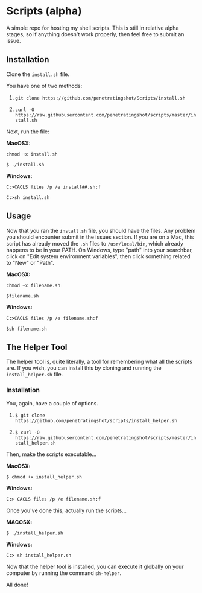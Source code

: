 # Scripts (alpha)
A simple repo for hosting my shell scripts. This is still in relative alpha stages, so if anything doesn't work properly, then feel free to submit an issue.

## Installation
Clone the `install.sh` file.

You have one of two methods:

1. `git clone https://github.com/penetratingshot/Scripts/install.sh`

2. `curl -O https://raw.githubusercontent.com/penetratingshot/scripts/master/install.sh`

Next, run the file:

**MacOSX:**

`chmod +x install.sh`

`$ ./install.sh`

**Windows:**

`C:>CACLS files /p /e install##.sh:f`

`C:>sh install.sh`

## Usage

Now that you ran the `install.sh` file, you should have the files. Any problem you should encounter submit in the issues section. If you are on a Mac, this script has already moved the `.sh` files to `/usr/local/bin`, which already happens to be in your PATH. On Windows, type "path" into your searchbar, click on "Edit system environment variables", then click something related to "New" or "Path".

**MacOSX:**

`chmod +x filename.sh`

`$filename.sh`

**Windows:**

`C:>CACLS files /p /e filename.sh:f`

`$sh filename.sh`

## The Helper Tool

The helper tool is, quite literally, a tool for remembering what all the scripts are. If you wish, you can install this by cloning and running the `install_helper.sh` file.

### Installation

You, again, have a couple of options.

1. `$ git clone https://github.com/penetratingshot/scripts/install_helper.sh`

2. `$ curl -O https://raw.githubusercontent.com/penetratingshot/scripts/master/install_helper.sh`

Then, make the scripts executable...

**MacOSX:**

`$ chmod +x install_helper.sh`

**Windows:**

`C:> CACLS files /p /e filename.sh:f`

Once you've done this, actually run the scripts...

**MACOSX:**

`$ ./install_helper.sh`

**Windows:**

`C:> sh install_helper.sh`

Now that the helper tool is installed, you can execute it globally on your computer by running the command `sh-helper`.

All done!
